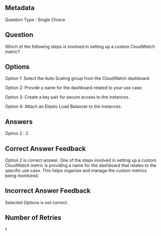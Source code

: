 ## Metadata
Question Type : Single Choice

## Question
Which of the following steps is involved in setting up a custom CloudWatch metric?

## Options
Option 1: Select the Auto Scaling group from the CloudWatch dashboard.

Option 2: Provide a name for the dashboard related to your use case.

Option 3: Create a key pair for secure access to the instances.

Option 4: Attach an Elastic Load Balancer to the instances.

## Answers
Option 2 : 2

## Correct Answer Feedback
Option 2 is correct answer.
One of the steps involved in setting up a custom CloudWatch metric is providing a name for the dashboard that relates to the specific use case. This helps organize and manage the custom metrics being monitored.

## Incorrect Answer Feedback
Selected Options is not correct.

## Number of Retries
1